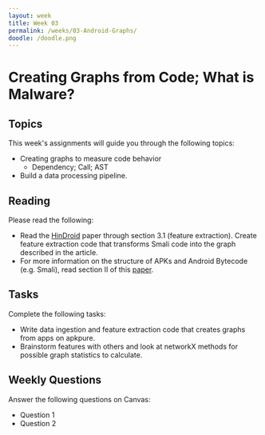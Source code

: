 ```yaml
---
layout: week
title: Week 03
permalink: /weeks/03-Android-Graphs/
doodle: /doodle.png
---
```


# Creating Graphs from Code; What is Malware?

## Topics

This week's assignments will guide you through the following topics:
* Creating graphs to measure code behavior
  * Dependency; Call; AST
* Build a data processing pipeline.

## Reading

Please read the following:
* Read the
  [HinDroid](https://www.cse.ust.hk/~yqsong/papers/2017-KDD-HINDROID.pdf)
  paper through section 3.1 (feature extraction). Create feature
  extraction code that transforms Smali code into the graph described
  in the article.
* For more information on the structure of APKs and Android Bytecode
  (e.g. Smali), read section II of this
  [paper](https://arxiv.org/pdf/1808.04218.pdf).

## Tasks

Complete the following tasks:

* Write data ingestion and feature extraction code that creates graphs
  from apps on apkpure. 
* Brainstorm features with others and look at networkX methods for
  possible graph statistics to calculate.
  


## Weekly Questions

Answer the following questions on Canvas:

* Question 1
* Question 2
